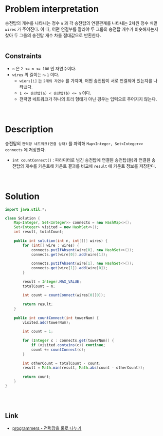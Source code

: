 # Problem interpretation
송전탑의 개수를 나타내는 정수 `n` 과 각 송전탑의 연결관계를 나타내는 2차원 정수 배열 `wires` 가 주어진다. 이 때, 어떤 연결부를 잘라야 두 그룹의 송전탑 개수가 비슷해지는지 찾아 두 그룹의 송전탑 개수 차를 절대값으로 반환한다.
<br/><br/>

## Constraints
- `n` 은 `2 <= n <= 100` 인 자연수이다.
- `wires` 의 길이는 `n-1` 이다.
    - `wiers[i]` 는 `2개의 자연수` 를 가지며, 어떤 송전탑이 서로 연결되어 있는지를 나타낸다.
    - `1 <= 송전탑(a) < 송전탑(b) <= n` 이다.
    - 전력망 네트워크가 하나의 트리 형태가 아닌 경우는 입력으로 주어지지 않는다.
<br/><br/><br/>

# Description
송전탑의 `전력망 네트워크(연결 상태)` 를 파악해 `Map<Integer, Set<Integer>> connects` 에 저장한다.
- `int countConnect()` : 파라미터로 넘긴 송전탑에 연결된 송전탑(들)과 연결된 송전탑의 개수를 카운트해 카운트 결과를 비교해 `result` 에 카운트 정보를 저장한다.
<br/><br/><br/>

# Solution
```java
import java.util.*;

class Solution {
    Map<Integer, Set<Integer>> connects = new HashMap<>();
    Set<Integer> visited = new HashSet<>();
    int result, totalCount;
    
    public int solution(int n, int[][] wires) {
        for (int[] wire : wires) {
            connects.putIfAbsent(wire[0], new HashSet<>());
            connects.get(wire[0]).add(wire[1]);
            
            connects.putIfAbsent(wire[1], new HashSet<>());
            connects.get(wire[1]).add(wire[0]);
        }
        
        result = Integer.MAX_VALUE;
        totalCount = n;
        
        int count = countConnect(wires[0][0]);
        
        return result;
    }
    
    public int countConnect(int towerNum) {
        visited.add(towerNum);
        
        int count = 1;
        
        for (Integer c : connects.get(towerNum)) {
            if (visited.contains(c)) continue;
            count += countConnect(c);
        }
        
        int otherCount = totalCount - count;
        result = Math.min(result, Math.abs(count - otherCount));
        
        return count;
    }
}
```
<br/><br/>

## Link
- [programmers - 전력망을 둘로 나누기](https://school.programmers.co.kr/learn/courses/30/lessons/86971)